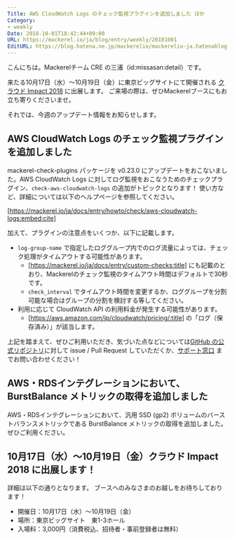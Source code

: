 ```yaml
---
Title: AWS CloudWatch Logs のチェック監視プラグインを追加しました ほか
Category:
- weekly
Date: 2018-10-01T18:42:44+09:00
URL: https://mackerel.io/ja/blog/entry/weekly/20181001
EditURL: https://blog.hatena.ne.jp/mackerelio/mackerelio-ja.hatenablog.mackerel.io/atom/entry/10257846132643120475
---
```


こんにちは。Mackerelチーム CRE の三浦（id:missasan:detail）です。

来たる10月17日（水）〜10月19日（金）に東京ビッグサイトにて開催される [クラウド Impact 2018](https://expo.nikkeibp.co.jp/xtech/ex/ci/index.html) に出展します。
ご来場の際は、ぜひMackerelブースにもお立ち寄りくださいませ。

それでは、今週のアップデート情報をお知らせします。

## AWS CloudWatch Logs のチェック監視プラグインを追加しました
mackerel-check-plugins パッケージを v0.23.0 にアップデートをおこないました。AWS CloudWatch Logs に対してログ監視をおこなうためのチェックプラグイン、`check-aws-cloudwatch-logs` の追加がトピックとなります！
使い方など、詳細については以下のヘルプページを参照してください。

[https://mackerel.io/ja/docs/entry/howto/check/aws-cloudwatch-logs:embed:cite]

加えて、プラグインの注意点をいくつか、以下に記載します。

- `log-group-name` で指定したロググループ内でのログ流量によっては、チェック処理がタイムアウトする可能性があります。
    - [https://mackerel.io/ja/docs/entry/custom-checks:title] にも記載のとおり、Mackerelのチェック監視のタイムアウト時間はデフォルトで30秒です。
    - `check_interval` でタイムアウト時間を変更するか、ロググループを分割可能な場合はグループの分割を検討する等してください。
- 利用に応じて CloudWatch API の利用料金が発生する可能性があります。
    - [https://aws.amazon.com/jp/cloudwatch/pricing/:title] の「ログ（保存済み）」が該当します。

上記を踏まえて、ぜひご利用いただき、気づいた点などについては[GitHub の公式リポジトリ](https://github.com/mackerelio/go-check-plugins)に対して issue / Pull Request していただくか、[サポート窓口](mailto:support@mackerel.io) までお問い合わせください！


## AWS・RDSインテグレーションにおいて、BurstBalance メトリックの取得を追加しました
AWS・RDSインテグレーションにおいて、汎用 SSD (gp2) ボリュームのバーストバランスメトリックである BurstBalance メトリックの取得を追加しました。ぜひご利用ください。

## 10月17日（水）〜10月19日（金）クラウド Impact 2018 に出展します！

詳細は以下の通りとなります。
ブースへのみなさまのお越しをお待ちしております！

- 開催日：10月17日（水）〜10月19日（金）
- 場所：東京ビッグサイト　東1-3ホール
- 入場料：3,000円（消費税込、招待者・事前登録者は無料）

